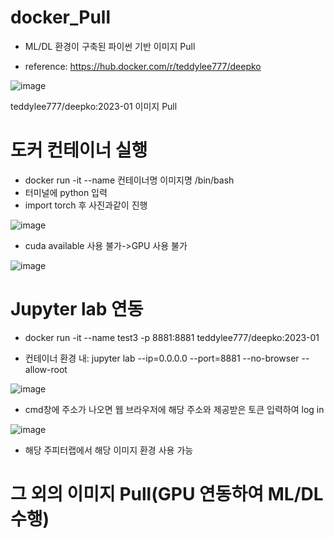 # docker_Pull

- ML/DL 환경이 구축된 파이썬 기반 이미지 Pull

- reference: https://hub.docker.com/r/teddylee777/deepko

 ![image](https://github.com/TaewonEum/docker-Pull-Image/assets/104436260/93423d08-dab0-4691-9d70-7fcc90efa92e)

teddylee777/deepko:2023-01 이미지 Pull

# 도커 컨테이너 실행

- docker run -it --name 컨테이너명 이미지명 /bin/bash
- 터미널에 python 입력
- import torch 후 사진과같이 진행
  
![image](https://github.com/TaewonEum/docker-Pull-Image/assets/104436260/7c95903e-c4e5-4669-b05e-9b3a2faedc4e)

- cuda available 사용 불가->GPU 사용 불가

![image](https://github.com/TaewonEum/docker-Pull-Image/assets/104436260/199c774e-aae5-4e57-8f0b-8bc728b3f3b3)

# Jupyter lab 연동

- docker run -it --name test3 -p 8881:8881 teddylee777/deepko:2023-01

- 컨테이너 환경 내: jupyter lab --ip=0.0.0.0 --port=8881 --no-browser --allow-root

![image](https://github.com/TaewonEum/docker-Pull-Image/assets/104436260/8227a82c-0988-41d0-ae2e-8d1b245ba7ea)

- cmd창에 주소가 나오면 웹 브라우저에 해당 주소와 제공받은 토큰 입력하여 log in

![image](https://github.com/TaewonEum/docker-Pull-Image/assets/104436260/ab7ca88b-d682-4eda-bf64-0ce16839e078)

- 해당 주피터랩에서 해당 이미지 환경 사용 가능

# 그 외의 이미지 Pull(GPU 연동하여 ML/DL 수행)
